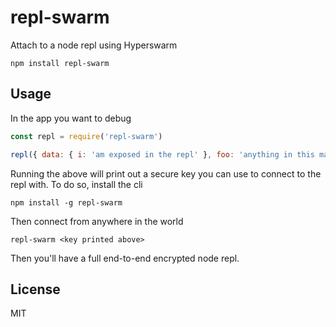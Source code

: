 # repl-swarm

Attach to a node repl using Hyperswarm

```
npm install repl-swarm
```

## Usage

In the app you want to debug

``` js
const repl = require('repl-swarm')

repl({ data: { i: 'am exposed in the repl' }, foo: 'anything in this map is exposed to the repl' })
```

Running the above will print out a secure key you can use to connect to the repl with.
To do so, install the cli

```
npm install -g repl-swarm
```

Then connect from anywhere in the world

```
repl-swarm <key printed above>
```

Then you'll have a full end-to-end encrypted node repl.

## License

MIT
